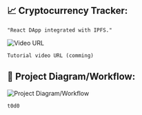 ## :chart_with_upwards_trend: Cryptocurrency Tracker:
```
"React DApp integrated with IPFS."
```

![Video URL](https://emojipedia-us.s3.amazonaws.com/content/2020/04/05/yt.png)
```
Tutorial video URL (comming)
```

## 🔧 Project Diagram/Workflow:
![Project Diagram/Workflow]()
```
t0d0
```
